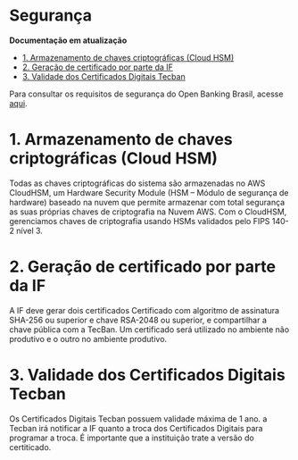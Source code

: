 # Segurança

**Documentação em atualização**

- [1. Armazenamento de chaves criptográficas (Cloud HSM)](#1-armazenamento-de-chaves-criptográficas-cloud-hsm)
- [2. Geração de certificado por parte da IF](#2-geração-de-certificado-por-parte-da-if)
- [3. Validade dos Certificados Digitais Tecban](#3-validade-dos-certificados-digitais-tecban)


Para consultar os requisitos de segurança do Open Banking Brasil, acesse [aqui](https://openbanking-brasil.github.io/areadesenvolvedor/#seguranca).


# 1. Armazenamento de chaves criptográficas (Cloud HSM)

Todas as chaves criptográficas do sistema são armazenadas no AWS CloudHSM, um Hardware Security Module (HSM – Módulo de segurança de hardware) baseado na nuvem que permite armazenar com total segurança as suas próprias chaves de criptografia na Nuvem AWS. Com o CloudHSM, gerenciamos chaves de criptografia usando HSMs validados pelo FIPS 140-2 nível 3. 

# 2. Geração de certificado por parte da IF

A IF deve gerar dois certificados Certificado com algoritmo de assinatura SHA-256 ou superior e chave RSA-2048 ou superior, e compartilhar a chave pública com a TecBan.
Um certificado será utilizado no ambiente não produtivo e o outro no ambiente produtivo.

# 3. Validade dos Certificados Digitais Tecban 

Os Certificados Digitais Tecban possuem validade máxima de 1 ano. 
a Tecban irá notificar a IF quanto a troca dos Certificados Digitais para programar a troca. É importante que a instituição trate a versão do certiticado.

 



